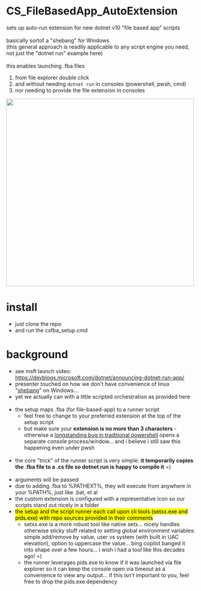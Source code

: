# CS_FileBasedApp_AutoExtension
sets up auto-run extension for new dotnet v10 "file based app" scripts<br/>
<br/>
basically sortof a "shebang" for Windows<br/>
(this general approach is readily applicable to any script engine you need, not just the "dotnet run" example here)<br/>
<br/>
this enables launching .fba files
1. from file explorer double click
1. and without needing `dotnet run` in consoles (powershell, pwsh, cmd)
1. nor needing to provide the file extension in consoles

<img src="https://github.com/user-attachments/assets/d6357c27-c9d5-49f5-92a3-c96718a97052" width="500" />

# install
- just clone the repo
- and run the csfba_setup.cmd

# background
- see msft launch video: https://devblogs.microsoft.com/dotnet/announcing-dotnet-run-app/
- presenter touched on how we don't have convenience of linux "[shebang](https://en.wikipedia.org/wiki/Shebang_(Unix))" on Windows...
- yet we actually can with a little scripted orchestration as provided here<br/><br/>
- the setup maps .fba (for file-based-app) to a runner script
  - feel free to change to your preferred extension at the top of the setup script
  - but make sure your **extension is no more than 3 characters** - otherwise a [longstanding bug in traditional powershell](https://stackoverflow.com/questions/16336512/on-windows-are-there-restrictions-on-extensions-that-can-be-used-in-pathext) opens a separate console process/window... and i believe i still saw this happening even under pwsh<br/><br/>
- the core "trick" of the runner script is very simple: **it temporarily copies the .fba file to a .cs file so dotnet run is happy to compile it** =)<br/><br/>
- arguments will be passed
- due to adding .fba to %PATHEXT%, they will execute from anywhere in your %PATH%, just like .bat, et al
- the custom extension is configured with a representative icon so our scripts stand out nicely in a folder
- <mark>the setup and the script runner each call upon cli tools (setxx.exe and pids.exe) with repo sources provided in their comments</mark>
  - setxx.exe is a more robust tool like native setx... nicely handles otherwise sticky stuff related to setting global environment variables: simple add/remove by value, user vs system (with built in UAC elevation), option to uppercase the value... bing copilot banged it into shape over a few hours... i wish i had a tool like this decades ago! =)
  - the runner leverages pids.exe to know if it was launched via file explorer so it can keep the console open via timeout as a convenience to view any output... if this isn't important to you, feel free to drop the pids.exe dependency
